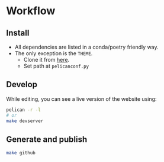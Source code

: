 # Workflow

## Install

- All dependencies are listed in a conda/poetry friendly way.
- The only exception is the `THEME`.
    - Clone it from [here](https://github.com/getpelican/pelican-themes).
    - Set path at `pelicanconf.py`

## Develop

While editing, you can see a live version of the website using:

```sh
pelican -r -l
# or
make devserver
```

## Generate and publish

```sh
make github
```